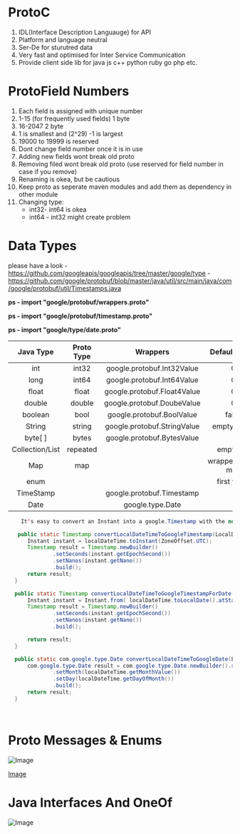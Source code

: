 # ProtoC

1. IDL(Interface Description Languauge) for API
1. Platform and language neutral
1. Ser-De for sturutred data
1. Very fast and optimised for Inter Service Communication
1. Provide client side lib for java js c++ python ruby go php etc.

# ProtoField Numbers 
1. Each field is assigned with unique number
1. 1-15 (for frequently used fields) 1 byte
1. 16-2047  2 byte
1. 1 is smallest and (2^29) -1 is largest
1. 19000 to 19999 is reserved
1. Dont change field number once it is in use
1. Adding new fields wont break old proto
1. Removing filed wont break old proto (use reserved for field number in case if you remove)
1. Renaming is okea, but be cautious
1. Keep proto as seperate maven modules and add them as dependency in other module
1. Changing type: 
      - int32- int64 is okea
      - int64 - int32 might create problem

# Data Types

 please have a look 
    -   https://github.com/googleapis/googleapis/tree/master/google/type
    -   https://github.com/google/protobuf/blob/master/java/util/src/main/java/com/google/protobuf/util/Timestamps.java
    
 **ps - import "google/protobuf/wrappers.proto"**
 
 **ps - import "google/protobuf/timestamp.proto"**
 
 **ps - import "google/type/date.proto"**
 
| Java Type   | Proto Type  | Wrappers        | Default Value|
|    :---:    |   :----:    |      :---:      |     :---:    |
|int            |int32       |google.protobuf.Int32Value |0 |
|long           |int64       |google.protobuf.Int64Value |0 |
|float          |float       |google.protobuf.Float4Value|0 | 
|double         |double      |google.protobuf.DoubeValue |0 |
|boolean        |bool        |google.protobuf.BoolValue  |false|
|String         |string      |google.protobuf.StringValue|empty string|
|byte[ ]         |bytes       |google.protobuf.BytesValue |  |
|Collection/List|repeated    || empty list|
|Map            |map         || wrapper/empty map|
|enum           |            || first value|
|TimeStamp      |            |google.protobuf.Timestamp  |  |
|Date           |            | google.type.Date          |  |



  ```java
      It's easy to convert an Instant into a google.Timestamp with the new Java8 time API

     public static Timestamp convertLocalDateTimeToGoogleTimestamp(LocalDateTime localDateTime) {
        Instant instant = localDateTime.toInstant(ZoneOffset.UTC);
        Timestamp result = Timestamp.newBuilder()
                .setSeconds(instant.getEpochSecond())
                .setNanos(instant.getNano())
                .build();
        return result;
    }

    public static Timestamp convertLocalDateTimeToGoogleTimestampForDate(LocalDateTime localDateTime) {
        Instant instant = Instant.from( localDateTime.toLocalDate().atStartOfDay().toInstant(ZoneOffset.UTC));
        Timestamp result = Timestamp.newBuilder()
                .setSeconds(instant.getEpochSecond())
                .setNanos(instant.getNano())
                .build();

        return result;
    }

    public static com.google.type.Date convertLocalDateTimeToGoogleDate(LocalDateTime localDateTime) {
        com.google.type.Date result = com.google.type.Date.newBuilder().setYear(localDateTime.getYear())
                .setMonth(localDateTime.getMonthValue())
                .setDay(localDateTime.getDayOfMonth())
                .build();
        return result;
    }

     
  ```
  
  # Proto Messages & Enums
  
  ![Image](https://github.com/yankils/Simple-DevOps-Project/blob/master/Devops_course.PNG)
  
    
[Image](https://github.com/yankils/Simple-DevOps-Project/blob/master/Devops_course.PNG)
  
  # Java Interfaces And OneOf
  
 ![Image](https://github.com/yankils/Simple-DevOps-Project/blob/master/Devops_course.PNG) 
  
  

